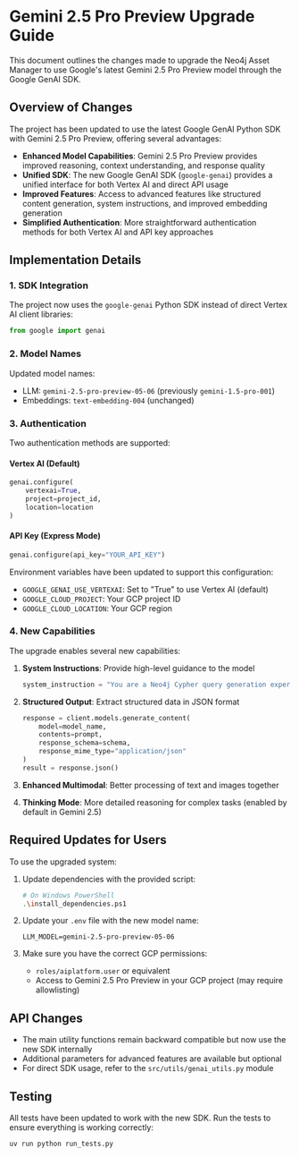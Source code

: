 # Gemini 2.5 Pro Preview Upgrade Guide

This document outlines the changes made to upgrade the Neo4j Asset Manager to use Google's latest Gemini 2.5 Pro Preview model through the Google GenAI SDK.

## Overview of Changes

The project has been updated to use the latest Google GenAI Python SDK with Gemini 2.5 Pro Preview, offering several advantages:

- **Enhanced Model Capabilities**: Gemini 2.5 Pro Preview provides improved reasoning, context understanding, and response quality
- **Unified SDK**: The new Google GenAI SDK (`google-genai`) provides a unified interface for both Vertex AI and direct API usage
- **Improved Features**: Access to advanced features like structured content generation, system instructions, and improved embedding generation
- **Simplified Authentication**: More straightforward authentication methods for both Vertex AI and API key approaches

## Implementation Details

### 1. SDK Integration

The project now uses the `google-genai` Python SDK instead of direct Vertex AI client libraries:

```python
from google import genai
```

### 2. Model Names

Updated model names:
- LLM: `gemini-2.5-pro-preview-05-06` (previously `gemini-1.5-pro-001`)
- Embeddings: `text-embedding-004` (unchanged)

### 3. Authentication

Two authentication methods are supported:

#### Vertex AI (Default)
```python
genai.configure(
    vertexai=True,
    project=project_id,
    location=location
)
```

#### API Key (Express Mode)
```python
genai.configure(api_key="YOUR_API_KEY")
```

Environment variables have been updated to support this configuration:
- `GOOGLE_GENAI_USE_VERTEXAI`: Set to "True" to use Vertex AI (default)
- `GOOGLE_CLOUD_PROJECT`: Your GCP project ID
- `GOOGLE_CLOUD_LOCATION`: Your GCP region

### 4. New Capabilities

The upgrade enables several new capabilities:

1. **System Instructions**: Provide high-level guidance to the model
   ```python
   system_instruction = "You are a Neo4j Cypher query generation expert..."
   ```

2. **Structured Output**: Extract structured data in JSON format
   ```python
   response = client.models.generate_content(
       model=model_name,
       contents=prompt,
       response_schema=schema,
       response_mime_type="application/json"
   )
   result = response.json()
   ```

3. **Enhanced Multimodal**: Better processing of text and images together

4. **Thinking Mode**: More detailed reasoning for complex tasks (enabled by default in Gemini 2.5)

## Required Updates for Users

To use the upgraded system:

1. Update dependencies with the provided script:
   ```bash
   # On Windows PowerShell
   .\install_dependencies.ps1
   ```

2. Update your `.env` file with the new model name:
   ```
   LLM_MODEL=gemini-2.5-pro-preview-05-06
   ```

3. Make sure you have the correct GCP permissions:
   - `roles/aiplatform.user` or equivalent
   - Access to Gemini 2.5 Pro Preview in your GCP project (may require allowlisting)

## API Changes

- The main utility functions remain backward compatible but now use the new SDK internally
- Additional parameters for advanced features are available but optional
- For direct SDK usage, refer to the `src/utils/genai_utils.py` module

## Testing

All tests have been updated to work with the new SDK. Run the tests to ensure everything is working correctly:

```bash
uv run python run_tests.py
```
